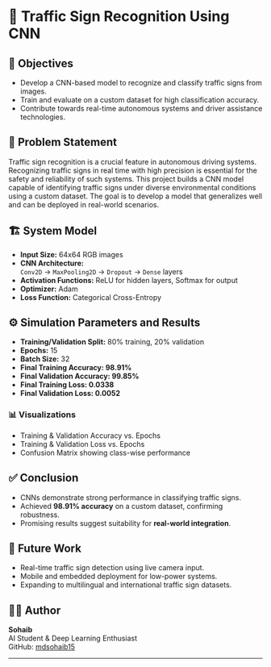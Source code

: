 # 🚦 Traffic Sign Recognition Using CNN

## 🧠 Objectives
- Develop a CNN-based model to recognize and classify traffic signs from images.
- Train and evaluate on a custom dataset for high classification accuracy.
- Contribute towards real-time autonomous systems and driver assistance technologies.

## 🚧 Problem Statement
Traffic sign recognition is a crucial feature in autonomous driving systems. Recognizing traffic signs in real time with high precision is essential for the safety and reliability of such systems. This project builds a CNN model capable of identifying traffic signs under diverse environmental conditions using a custom dataset. The goal is to develop a model that generalizes well and can be deployed in real-world scenarios.

## 🏗️ System Model
- **Input Size:** 64x64 RGB images
- **CNN Architecture:**  
  `Conv2D` → `MaxPooling2D` → `Dropout` → `Dense` layers
- **Activation Functions:** ReLU for hidden layers, Softmax for output
- **Optimizer:** Adam
- **Loss Function:** Categorical Cross-Entropy

## ⚙️ Simulation Parameters and Results
- **Training/Validation Split:** 80% training, 20% validation
- **Epochs:** 15
- **Batch Size:** 32
- **Final Training Accuracy: 98.91%**
- **Final Validation Accuracy: 99.85%**
- **Final Training Loss: 0.0338**
- **Final Validation Loss: 0.0052**

### 📊 Visualizations
- Training & Validation Accuracy vs. Epochs
- Training & Validation Loss vs. Epochs
- Confusion Matrix showing class-wise performance

## ✅ Conclusion
- CNNs demonstrate strong performance in classifying traffic signs.
- Achieved **98.91% accuracy** on a custom dataset, confirming robustness.
- Promising results suggest suitability for **real-world integration**.

## 🚀 Future Work
- Real-time traffic sign detection using live camera input.
- Mobile and embedded deployment for low-power systems.
- Expanding to multilingual and international traffic sign datasets.

## 👨‍💻 Author
**Sohaib**  
AI Student & Deep Learning Enthusiast  
GitHub: [mdsohaib15](https://github.com/mdsohaib15)



---

